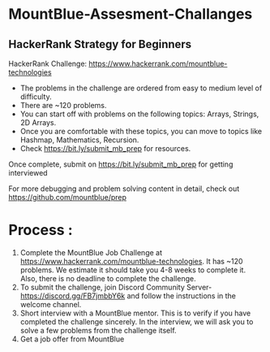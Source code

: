 # MountBlue-Assesment-Challanges

## HackerRank Strategy for Beginners

HackerRank Challenge: https://www.hackerrank.com/mountblue-technologies

* The problems in the challenge are ordered from easy to medium level of difficulty. 
* There are ~120 problems.
* You can start off with problems on the following topics: Arrays, Strings, 2D Arrays.
* Once you are comfortable with these topics, you can move to topics like Hashmap, Mathematics, Recursion. 
* Check https://bit.ly/submit_mb_prep for resources.

Once complete, submit on https://bit.ly/submit_mb_prep for getting interviewed

For more debugging and problem solving content in detail, check out https://github.com/mountblue/prep

# Process :
1. Complete the MountBlue Job Challenge at https://www.hackerrank.com/mountblue-technologies. It has ~120 problems. We estimate it should take you 4-8 weeks to complete it. Also, there is no deadline to complete the challenge.
2. To submit the challenge, join Discord Community Server- https://discord.gg/FB7jmbbY6k and follow the instructions in the welcome channel.
3. Short interview with a MountBlue mentor. This is to verify if you have completed the challenge sincerely. In the interview, we will ask you to solve a few problems from the challenge itself.
4. Get a job offer from MountBlue
